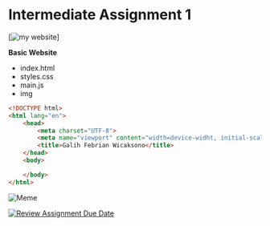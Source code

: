 # Intermediate Assignment 1

[![my website](galihwicaak.netlify.app)]

**Basic Website**
- index.html
- styles.css
- main.js
- img


```html
<!DOCTYPE html>
<html lang="en">
    <head>
        <meta charset="UTF-8">
        <meta name="viewport" content="width=device-widht, initial-scale=1.0">
        <title>Galih Febrian Wicaksono</title>
    </head>
    <body>

    </body>
</html>
```

![Meme](https://i.pinimg.com/originals/bf/e0/00/bfe000dbaeaa4311405c782762315d4c.jpg)


[![Review Assignment Due Date](https://classroom.github.com/assets/deadline-readme-button-24ddc0f5d75046c5622901739e7c5dd533143b0c8e959d652212380cedb1ea36.svg)](https://classroom.github.com/a/l9v8sNrv)

